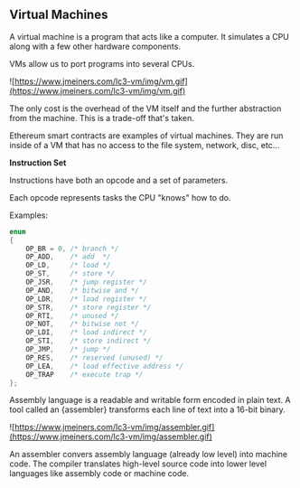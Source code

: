 
## Virtual Machines

A virtual machine is a program that acts like a computer. It simulates a CPU along with a few other hardware components.

VMs allow us to port programs into several CPUs. 

![https://www.jmeiners.com/lc3-vm/img/vm.gif](https://www.jmeiners.com/lc3-vm/img/vm.gif)

The only cost is the overhead of the VM itself and the further abstraction from the machine. This is a trade-off that's taken.

Ethereum smart contracts are examples of virtual machines. They are run inside of a VM that has no access to the file system, network, disc, etc...


**Instruction Set**

Instructions have both an opcode and a set of parameters.

Each opcode represents tasks the CPU "knows" how to do. 

Examples:

```c
enum
{
    OP_BR = 0, /* branch */
    OP_ADD,    /* add  */
    OP_LD,     /* load */
    OP_ST,     /* store */
    OP_JSR,    /* jump register */
    OP_AND,    /* bitwise and */
    OP_LDR,    /* load register */
    OP_STR,    /* store register */
    OP_RTI,    /* unused */
    OP_NOT,    /* bitwise not */
    OP_LDI,    /* load indirect */
    OP_STI,    /* store indirect */
    OP_JMP,    /* jump */
    OP_RES,    /* reserved (unused) */
    OP_LEA,    /* load effective address */
    OP_TRAP    /* execute trap */
};
```
Assembly language is a readable and writable form encoded in plain text. A tool called an {assembler} transforms each line of text into a 16-bit binary.

![https://www.jmeiners.com/lc3-vm/img/assembler.gif](https://www.jmeiners.com/lc3-vm/img/assembler.gif)

An assembler convers assembly language (already low level) into machine code. The compiler translates high-level source code into lower level languages like assembly code or machine code.

